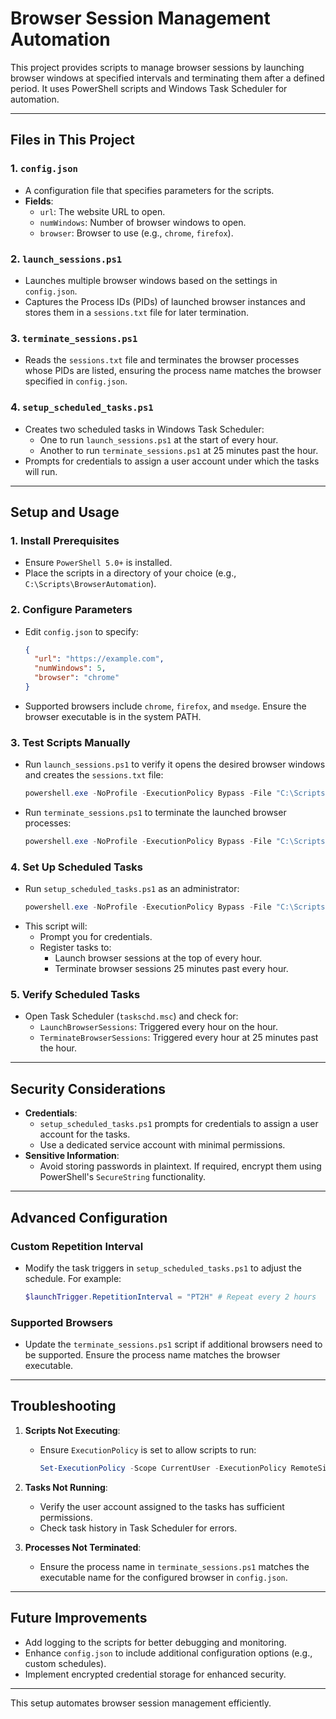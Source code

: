 
# Browser Session Management Automation

This project provides scripts to manage browser sessions by launching browser windows at specified intervals and terminating them after a defined period. It uses PowerShell scripts and Windows Task Scheduler for automation.

---

## **Files in This Project**

### 1. **`config.json`**
   - A configuration file that specifies parameters for the scripts.
   - **Fields**:
     - `url`: The website URL to open.
     - `numWindows`: Number of browser windows to open.
     - `browser`: Browser to use (e.g., `chrome`, `firefox`).

### 2. **`launch_sessions.ps1`**
   - Launches multiple browser windows based on the settings in `config.json`.
   - Captures the Process IDs (PIDs) of launched browser instances and stores them in a `sessions.txt` file for later termination.

### 3. **`terminate_sessions.ps1`**
   - Reads the `sessions.txt` file and terminates the browser processes whose PIDs are listed, ensuring the process name matches the browser specified in `config.json`.

### 4. **`setup_scheduled_tasks.ps1`**
   - Creates two scheduled tasks in Windows Task Scheduler:
     - One to run `launch_sessions.ps1` at the start of every hour.
     - Another to run `terminate_sessions.ps1` at 25 minutes past the hour.
   - Prompts for credentials to assign a user account under which the tasks will run.

---

## **Setup and Usage**

### 1. **Install Prerequisites**
   - Ensure `PowerShell 5.0+` is installed.
   - Place the scripts in a directory of your choice (e.g., `C:\Scripts\BrowserAutomation`).

### 2. **Configure Parameters**
   - Edit `config.json` to specify:
     ```json
     {
       "url": "https://example.com",
       "numWindows": 5,
       "browser": "chrome"
     }
     ```
   - Supported browsers include `chrome`, `firefox`, and `msedge`. Ensure the browser executable is in the system PATH.

### 3. **Test Scripts Manually**
   - Run `launch_sessions.ps1` to verify it opens the desired browser windows and creates the `sessions.txt` file:
     ```powershell
     powershell.exe -NoProfile -ExecutionPolicy Bypass -File "C:\Scripts\BrowserAutomation\launch_sessions.ps1"
     ```
   - Run `terminate_sessions.ps1` to terminate the launched browser processes:
     ```powershell
     powershell.exe -NoProfile -ExecutionPolicy Bypass -File "C:\Scripts\BrowserAutomation\terminate_sessions.ps1"
     ```

### 4. **Set Up Scheduled Tasks**
   - Run `setup_scheduled_tasks.ps1` as an administrator:
     ```powershell
     powershell.exe -NoProfile -ExecutionPolicy Bypass -File "C:\Scripts\BrowserAutomation\setup_scheduled_tasks.ps1"
     ```
   - This script will:
     - Prompt you for credentials.
     - Register tasks to:
       - Launch browser sessions at the top of every hour.
       - Terminate browser sessions 25 minutes past every hour.

### 5. **Verify Scheduled Tasks**
   - Open Task Scheduler (`taskschd.msc`) and check for:
     - `LaunchBrowserSessions`: Triggered every hour on the hour.
     - `TerminateBrowserSessions`: Triggered every hour at 25 minutes past the hour.

---

## **Security Considerations**

- **Credentials**:
  - `setup_scheduled_tasks.ps1` prompts for credentials to assign a user account for the tasks.
  - Use a dedicated service account with minimal permissions.
- **Sensitive Information**:
  - Avoid storing passwords in plaintext. If required, encrypt them using PowerShell's `SecureString` functionality.

---

## **Advanced Configuration**

### Custom Repetition Interval
   - Modify the task triggers in `setup_scheduled_tasks.ps1` to adjust the schedule. For example:
     ```powershell
     $launchTrigger.RepetitionInterval = "PT2H" # Repeat every 2 hours
     ```

### Supported Browsers
   - Update the `terminate_sessions.ps1` script if additional browsers need to be supported. Ensure the process name matches the browser executable.

---

## **Troubleshooting**

1. **Scripts Not Executing**:
   - Ensure `ExecutionPolicy` is set to allow scripts to run:
     ```powershell
     Set-ExecutionPolicy -Scope CurrentUser -ExecutionPolicy RemoteSigned
     ```

2. **Tasks Not Running**:
   - Verify the user account assigned to the tasks has sufficient permissions.
   - Check task history in Task Scheduler for errors.

3. **Processes Not Terminated**:
   - Ensure the process name in `terminate_sessions.ps1` matches the executable name for the configured browser in `config.json`.

---

## **Future Improvements**

- Add logging to the scripts for better debugging and monitoring.
- Enhance `config.json` to include additional configuration options (e.g., custom schedules).
- Implement encrypted credential storage for enhanced security.

---

This setup automates browser session management efficiently.
